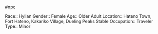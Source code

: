 #npc 

Race:: Hylian
Gender:: Female
Age:: Older Adult
Location:: Hateno Town, Fort Hateno, Kakariko Village, Dueling Peaks Stable
Occupation:: Traveler
Type:: Minor
